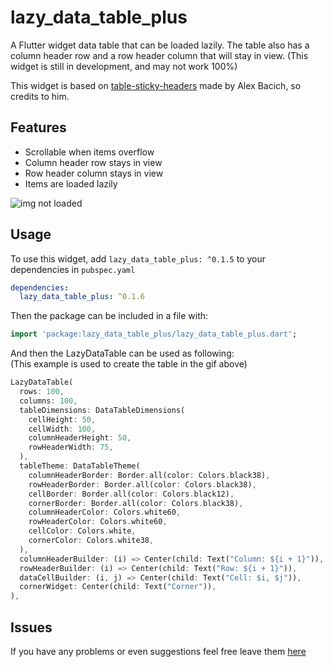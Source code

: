 # lazy_data_table_plus

A Flutter widget data table that can be loaded lazily. The table also has a column header row and a row header column that will stay in view.
(This widget is still in development, and may not work 100%)

This widget is based on [table-sticky-headers](https://pub.dev/packages/table_sticky_headers) made by Alex Bacich, so credits to him.

## Features

* Scrollable when items overflow
* Column header row stays in view
* Row header column stays in view
* Items are loaded lazily

![img not loaded](https://github.com/aguilaair/lazy_data_table_plus/-/raw/master/example/lazy_data_table_plus_example.gif "lazy_data_table_plus example")

## Usage

To use this widget, add `lazy_data_table_plus: ^0.1.5` to your dependencies in `pubspec.yaml`

```yaml
dependencies:
  lazy_data_table_plus: ^0.1.6
```

Then the package can be included in a file with:

```dart
import 'package:lazy_data_table_plus/lazy_data_table_plus.dart';
```

And then the LazyDataTable can be used as following:  
(This example is used to create the table in the gif above)

```dart
LazyDataTable(
  rows: 100,
  columns: 100,
  tableDimensions: DataTableDimensions(
    cellHeight: 50,
    cellWidth: 100,
    columnHeaderHeight: 50,
    rowHeaderWidth: 75,
  ),
  tableTheme: DataTableTheme(
    columnHeaderBorder: Border.all(color: Colors.black38),
    rowHeaderBorder: Border.all(color: Colors.black38),
    cellBorder: Border.all(color: Colors.black12),
    cornerBorder: Border.all(color: Colors.black38),
    columnHeaderColor: Colors.white60,
    rowHeaderColor: Colors.white60,
    cellColor: Colors.white,
    cornerColor: Colors.white38,
  ),
  columnHeaderBuilder: (i) => Center(child: Text("Column: ${i + 1}")),
  rowHeaderBuilder: (i) => Center(child: Text("Row: ${i + 1}")),
  dataCellBuilder: (i, j) => Center(child: Text("Cell: $i, $j")),
  cornerWidget: Center(child: Text("Corner")),
),
```

## Issues
If you have any problems or even suggestions feel free leave them [here](https://gitlab.com/_Naomi/lazy_data_table_plus/-/issues)
